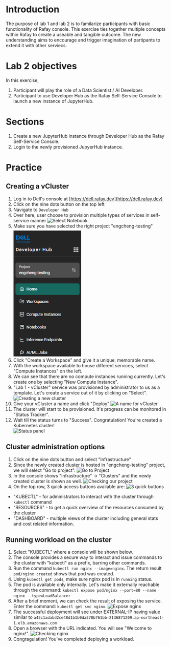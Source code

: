 # Introduction
The purpose of lab 1 and lab 2 is to familarize participants with basic functionality of Rafay console. 
This exercise ties together multiple concepts within Rafay to create a useable and tangible outcome.
The new understanding aims to encourage and trigger imagination of partipants to extend it with other serviecs.

# Lab 2 objectives
In this exercise, 
1. Participant will play the role of a Data Scientist / AI Developer.
2. Participant to use Developer Hub as the Rafay Self-Service Console to launch a new instance of JupyterHub. 

# Sections
1. Create a new JupyterHub instance through Developer Hub as the Rafay Self-Service Console.
2. Login to the newly provisioned JupyerHub instance.

# Practice
## Creating a vCluster
1. Log in to Dell's console at [https://dell.rafay.dev](https://dell.rafay.dev)
2. Click on the nine dots button on the top left
3. Navigate to `Developer Hub`
4. Over here, user choose to provision multiple types of services in self-service manner
![Select Notebook](L2-Select-Notebook.png "Select Notebook")
5. Make sure you have selected the right project "engcheng-testing" \
![Choose the right project](./assets/S1_5.png "Choose the right project")
6. Click "Create a Workspace" and give it a unique, memorable name.
7. With the workspace available to house different services, select "Compute Instances" on the left.
8. We can see that there are no compute instances running currently. Let's create one by selecting "New Compute Instance".
9. "Lab 1 - vCluster" service was provisioned by administrator to us as a template. Let's create a service out of it by clicking on "Select".
![Creating a new cluster](./assets/S1_9.png "Creating a new cluster")
10. Give your vCluster a name and click "Deploy"
![A name for vCluster](./assets/S1_10.png "Cluster name. Choose the right workspace")
11. The cluster will start to be provisioned. It's progress can be monitored in "Status Tracker".
12. Wait till the status turns to "Success". Congratulation! You're created a Kubernetes cluster! \
![Status panel](./assets/S1_12.png "Updating progress ... till Success!")

## Cluster administration options
1. Click on the nine dots button and select "Infrastructure"
2. Since the newly created cluster is hosted in "engcheng-testing" project, we will select "Go to project".
![Go to Project](./assets/S2_2.png "Selecting the right project")
3. In the console shows "Infrastructure" -> "Clusters" and the newly created cluster is shown as well. 
![Checking our project](./assets/S2_3png "Our newly created cluster is here!")
4. On the top row, 3 quick access buttons available are:
![3 quick buttons](./assets/S2_4.png "Quick access buttons")
  - "KUBECTL" - for administrators to interact with the cluster through `kubectl` command
  - "RESOURCES" - to get a quick overview of the resources consumed by the cluster
  - "DASHBOARD" - multiple views of the cluster including general stats and cost related information.

## Running workload on the cluster
1. Select "KUBECTL" where a console will be shown below.
2. The console provides a secure way to interact and issue commands to the cluster with "kubectl" as a prefix, barring other commands.
3. Run the command `kubectl run nginx --image=nginx`. The return result `pod/nginx created` shows that pod was created.
4. Using `kubectl get pods`, make sure nginx pod is in `running` status.
5. The pod is available only internally. Let's make it externally reachable through the command:
   `kubectl expose pod/nginx --port=80 --name nginx --type=LoadBalancer`
6. After a brief moment, we can check the result of exposing the service. Enter the command: `kubectl get svc nginx`.
![Expose nginx](./assets/S3_6.png "Exposing nginx service")
7. The successful deployment will see under EXTERNAL-IP having value similar to `a43c1adabd2ce48d1b1b0da378b761bb-2136871209.ap-northeast-1.elb.amazonaws.com`
8. Open a browser with the URL indicated. You will see "Welcome to nginx!".
![Checking nginx](./assets/S3_8.png "Verifying our setup.")
9. Congragulation! You've completed deploying a workload.

